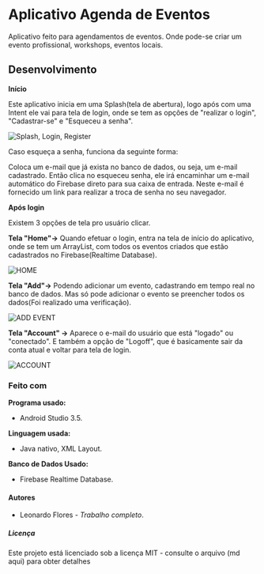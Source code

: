 # Aplicativo Agenda de Eventos

Aplicativo feito para agendamentos de eventos. Onde pode-se criar um evento profissional, workshops, eventos locais.

## Desenvolvimento

**Início**

Este aplicativo inicia em uma Splash(tela de abertura), logo após com uma Intent ele vai para tela de login, onde se tem as opções de "realizar o login", "Cadastrar-se" e "Esqueceu a senha". 

![Splash, Login, Register](https://user-images.githubusercontent.com/54339869/71788454-1d20a280-3001-11ea-8081-75b78e53754e.png)

Caso esqueça a senha, funciona da seguinte forma:

Coloca um e-mail que já exista no banco de dados, ou seja, um e-mail cadastrado. Então clica no esqueceu senha, ele irá encaminhar um e-mail automático do Firebase direto para sua caixa de entrada. Neste e-mail é fornecido um link para realizar a troca de senha no seu navegador.

**Após login**

Existem 3 opções de tela pro usuário clicar.

**Tela "Home"->** Quando efetuar o login, entra na tela de início do aplicativo, onde se tem um ArrayList, com todos os eventos criados que estão cadastrados no Firebase(Realtime Database).

![HOME](https://user-images.githubusercontent.com/54339869/71788382-64f2fa00-3000-11ea-977a-6a6ead5d3efe.jpeg)


**Tela "Add"->** Podendo adicionar um evento, cadastrando em tempo real no banco de dados. Mas só pode adicionar o evento se preencher todos os dados(Foi realizado uma verificação).  

![ADD EVENT](https://user-images.githubusercontent.com/54339869/71788384-70462580-3000-11ea-8726-d6ce1fa09403.jpeg)


**Tela "Account" ->** Aparece o e-mail do usuário que está "logado" ou "conectado". E também a opção de "Logoff", que é basicamente sair da conta atual e voltar para tela de login.

![ACCOUNT](https://user-images.githubusercontent.com/54339869/71788389-776d3380-3000-11ea-8b41-345f128c3d87.jpeg)


### Feito com

**Programa usado:**

- Android Studio 3.5.

**Linguagem usada:**

- Java nativo, XML Layout. 

**Banco de Dados Usado:**

- Firebase Realtime Database.

#### Autores

- Leonardo Flores - *Trabalho completo*.

##### Licença

Este projeto está licenciado sob a licença MIT - consulte o arquivo (md aqui) para obter detalhes

